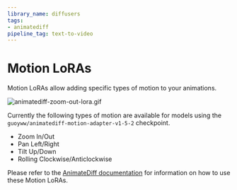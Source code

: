 ```yaml
---
library_name: diffusers
tags:
- animatediff
pipeline_tag: text-to-video
---
```


# Motion LoRAs

Motion LoRAs allow adding specific types of motion to your animations. 

![animatediff-zoom-out-lora.gif](https://cdn-uploads.huggingface.co/production/uploads/6126e46848005fa9ca5c578c/13B2HSVUuZ1t9UseffdHp.gif)



Currently the following types of motion are available for models using the `guoyww/animatediff-motion-adapter-v1-5-2` checkpoint.

- Zoom In/Out
- Pan Left/Right
- Tilt Up/Down
- Rolling Clockwise/Anticlockwise

Please refer to the [AnimateDiff documentation](https://huggingface.co/docs/diffusers/main/en/api/pipelines/animatediff) for information on how to use these Motion LoRAs.